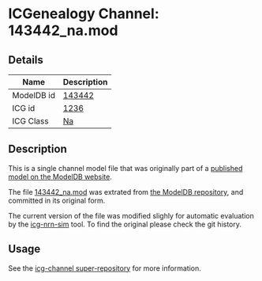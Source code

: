 # ICGenealogy Channel: 143442\_na.mod

## Details

Name | Description
---- | -----------
ModelDB id | [143442](http://senselab.med.yale.edu/ModelDB/ShowModel.cshtml?model=143442)
ICG id | [1236](http://icg.neurotheory.ox.ac.uk/channels/2/1236)
ICG Class | [Na](http://icg.neurotheory.ox.ac.uk/channels/2)

## Description

This is a single channel model file that was originally part of a [published model on the ModelDB website](http://senselab.med.yale.edu/ModelDB/ShowModel.cshtml?model=143442).


The file [143442\_na.mod](143442_na.mod) was extrated from [the ModelDB repository](http://senselab.med.yale.edu/ModelDB/ShowModel.cshtml?model=143442), and committed in its original form.

The current version of the file was modified slighly for automatic evaluation by the [icg-nrn-sim](https://github.com/icgenealogy/icg-nrn-sim) tool. To find the original please check the git history.


## Usage

See the [icg-channel super-repository](https://github.com/icgenealogy/icg-channels) for more information.